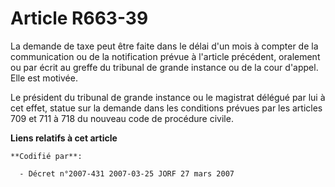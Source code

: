 # Article R663-39

La demande de taxe peut être faite dans le délai d'un mois à compter de la communication ou de la notification prévue à
l'article précédent, oralement ou par écrit au greffe du tribunal de grande instance ou de la cour d'appel. Elle est motivée.

Le président du tribunal de grande instance ou le magistrat délégué par lui à cet effet, statue sur la demande dans les
conditions prévues par les articles 709 et 711 à 718 du nouveau code de procédure civile.

**Liens relatifs à cet article**

	**Codifié par**:

	  - Décret n°2007-431 2007-03-25 JORF 27 mars 2007
